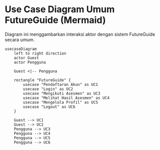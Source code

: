 
# Use Case Diagram Umum FutureGuide (Mermaid)

Diagram ini menggambarkan interaksi aktor dengan sistem FutureGuide secara umum.

```mermaid
usecaseDiagram
    left to right direction
    actor Guest
    actor Pengguna

    Guest <|-- Pengguna

    rectangle "FutureGuide" {
        usecase "Pendaftaran Akun" as UC1
        usecase "Login" as UC2
        usecase "Mengikuti Asesmen" as UC3
        usecase "Melihat Hasil Asesmen" as UC4
        usecase "Mengelola Profil" as UC5
        usecase "Logout" as UC6
    }

    Guest --> UC1
    Guest --> UC2
    Pengguna --> UC3
    Pengguna --> UC4
    Pengguna --> UC5
    Pengguna --> UC6
```
